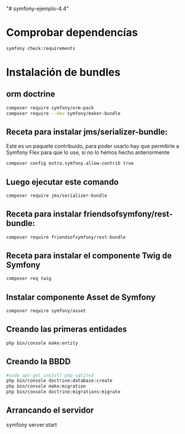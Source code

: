 "# symfony-ejemplo-4.4" 

# Comprobar dependencías

```bash
symfony check:requirements
```

# Instalación de bundles

## orm doctrine
```bash
composer require symfony/orm-pack
composer require --dev symfony/maker-bundle
```

## Receta para instalar jms/serializer-bundle:
Este es un paquete contribuido, para poder usarlo hay que permitirle a 
Symfony Flex para que lo use, si no lo hemos hecho anteriormente
```bash
composer config extra.symfony.allow-contrib true
```
## Luego ejecutar este comando
```bash
composer require jms/serializer-bundle
```

## Receta para instalar friendsofsymfony/rest-bundle:
```bash
composer require friendsofsymfony/rest-bundle
```

## Receta para instalar el componente Twig de Symfony
```bash
composer req twig
```

## Instalar componente Asset de Symfony
```bash
composer require symfony/asset
```

## Creando las primeras entidades
```bash
php bin/console make:entity
```

## Creando la BBDD
```bash
#sudo apt-get install php-sqlite3
php bin/console doctrine:database:create
php bin/console make:migration
php bin/console doctrine:migrations:migrate 
```

## Arrancando el servidor
symfony server:start


